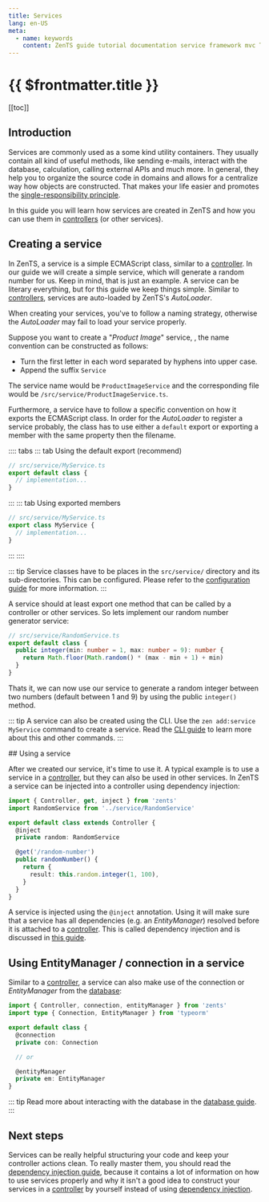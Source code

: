 ```yaml
---
title: Services
lang: en-US
meta:
  - name: keywords
    content: ZenTS guide tutorial documentation service framework mvc TypeScript
---
```


# {{ $frontmatter.title }}

<GuideHeader guide="services">
  [[toc]]
</GuideHeader>

## Introduction

Services are commonly used as a some kind utility containers. They usually contain all kind of useful methods, like sending e-mails, interact with the database, calculation, calling external APIs and much more. In general, they help you to organize the source code in domains and allows for a centralize way how objects are constructed. That makes your life easier and promotes the [single-responsibility principle](https://en.wikipedia.org/wiki/Single-responsibility_principle).

In this guide you will learn how services are created in ZenTS and how you can use them in [controllers](./controllers.md) (or other services).

## Creating a service

In ZenTS, a service is a simple ECMAScript class, similar to a [controller](./controllers.md). In our guide we will create a simple service, which will generate a random number for us. Keep in mind, that is just an example. A service can be literary everything, but for this guide we keep things simple. Similar to [controllers](./controllers.md), services are auto-loaded by ZenTS's _AutoLoader_.

When creating your services, you've to follow a naming strategy, otherwise the _AutoLoader_ may fail to load your service properly.

Suppose you want to create a "_Product Image_" service, , the name convention can be constructed as follows:

- Turn the first letter in each word separated by hyphens into upper case.
- Append the suffix `Service`

The service name would be `ProductImageService` and the corresponding file would be `/src/service/ProductImageService.ts`.

Furthermore, a service have to follow a specific convention on how it exports the ECMAScript class. In order for the _AutoLoader_ to register a service probably, the class has to use either a `default` export or exporting a member with the same property then the filename.

:::: tabs
::: tab Using the default export (recommend)

```typescript
// src/service/MyService.ts
export default class {
  // implementation...
}
```

:::
::: tab Using exported members

```typescript
// src/service/MyService.ts
export class MyService {
  // implementation...
}
```

:::
::::

::: tip
Service classes have to be places in the `src/service/` directory and its sub-directories. This can be configured. Please refer to the [configuration guide](./../../configuration.md) for more information.
:::

A service should at least export one method that can be called by a controller or other services. So lets implement our random number generator service:

```typescript
// src/service/RandomService.ts
export default class {
  public integer(min: number = 1, max: number = 9): number {
    return Math.floor(Math.random() * (max - min + 1) + min)
  }
}
```

Thats it, we can now use our service to generate a random integer between two numbers (default between 1 and 9) by using the public `integer()` method.

::: tip
A service can also be created using the CLI. Use the `zen add:service MyService` command to create a service. Read the [CLI guide](./../../cli.md) to learn more about this and other commands.
:::

## Using a service

After we created our service, it's time to use it. A typical example is to use a service in a [controller](./controllers.md), but they can also be used in other services. In ZenTS a service can be injected into a controller using dependency injection:

```typescript
import { Controller, get, inject } from 'zents'
import RandomService from '../service/RandomService'

export default class extends Controller {
  @inject
  private random: RandomService

  @get('/random-number')
  public randomNumber() {
    return {
      result: this.random.integer(1, 100),
    }
  }
}
```

A service is injected using the `@inject` annotation. Using it will make sure that a service has all dependencies (e.g. an _EntityManager_) resolved before it is attached to a [controller](./controllers.md). This is called dependency injection and is discussed in [this guide](./dependency_injection.md).

## Using EntityManager / connection in a service

Similar to a [controller](./controllers.md), a service can also make use of the connection or _EntityManager_ from the [database](./database.md):

```typescript
import { Controller, connection, entityManager } from 'zents'
import type { Connection, EntityManager } from 'typeorm'

export default class {
  @connection
  private con: Connection

  // or

  @entityManager
  private em: EntityManager
}
```

::: tip
Read more about interacting with the database in the [database guide](./database.md).
:::

## Next steps

Services can be really helpful structuring your code and keep your controller actions clean. To really master them, you should read the [dependency injection guide](./dependency_injection.md), because it contains a lot of information on how to use services properly and why it isn't a good idea to construct your services in a [controller](./controllers.md) by yourself instead of using [dependency injection](./dependency_injection.md).
